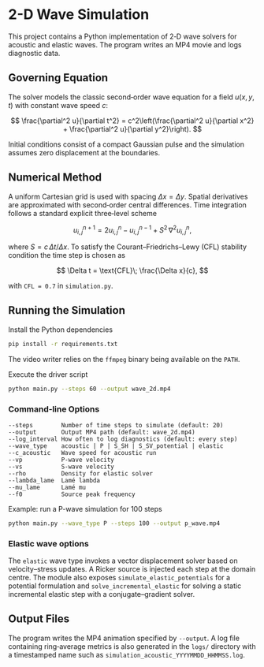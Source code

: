 # 2-D Wave Simulation

This project contains a Python implementation of 2‑D wave solvers for acoustic and elastic waves.  The program writes an MP4 movie and logs diagnostic data.

## Governing Equation

The solver models the classic second‑order wave equation for a field $u(x,y,t)$ with constant wave speed $c$:

$$
\frac{\partial^2 u}{\partial t^2} = c^2\left(\frac{\partial^2 u}{\partial x^2} + \frac{\partial^2 u}{\partial y^2}\right).
$$

Initial conditions consist of a compact Gaussian pulse and the simulation assumes zero displacement at the boundaries.

## Numerical Method

A uniform Cartesian grid is used with spacing $\Delta x = \Delta y$.  Spatial derivatives are approximated with second‑order central differences.  Time integration follows a standard explicit three‑level scheme

$$
 u^{n+1}_{i,j} = 2u^{n}_{i,j} - u^{n-1}_{i,j} + S^2\,\nabla^2 u^{n}_{i,j},
$$

where $S = c\,\Delta t/\Delta x$.  To satisfy the Courant–Friedrichs–Lewy (CFL) stability condition the time step is chosen as

$$
 \Delta t = \text{CFL}\; \frac{\Delta x}{c},
$$

with `CFL = 0.7` in `simulation.py`.

## Running the Simulation

Install the Python dependencies

```bash
pip install -r requirements.txt
```

The video writer relies on the `ffmpeg` binary being available on the `PATH`.

Execute the driver script

```bash
python main.py --steps 60 --output wave_2d.mp4
```

### Command‑line Options

```
--steps        Number of time steps to simulate (default: 20)
--output       Output MP4 path (default: wave_2d.mp4)
--log_interval How often to log diagnostics (default: every step)
--wave_type    acoustic | P | S_SH | S_SV_potential | elastic
--c_acoustic   Wave speed for acoustic run
--vp           P-wave velocity
--vs           S-wave velocity
--rho          Density for elastic solver
--lambda_lame  Lamé lambda
--mu_lame      Lamé mu
--f0           Source peak frequency
```

Example: run a P-wave simulation for 100 steps

```bash
python main.py --wave_type P --steps 100 --output p_wave.mp4
```

### Elastic wave options

The `elastic` wave type invokes a vector displacement solver based on
velocity–stress updates. A Ricker source is injected each step at the domain
centre. The module also exposes `simulate_elastic_potentials` for a potential
formulation and `solve_incremental_elastic` for solving a static incremental
elastic step with a conjugate–gradient solver.

## Output Files

The program writes the MP4 animation specified by `--output`.  A log file containing ring‑average metrics is also generated in the `logs/` directory with a timestamped name such as `simulation_acoustic_YYYYMMDD_HHMMSS.log`.

